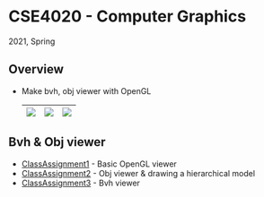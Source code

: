 #  CSE4020 - Computer Graphics

2021, Spring



##  Overview

- Make bvh, obj viewer with OpenGL

  | <img src='https://github.com/llordly/Computer-Graphics/blob/master/ClassAssignment1/1.gif?raw=true' style="zoom: 100%;" > | <img src='https://github.com/llordly/Computer-Graphics/blob/master/ClassAssignment2/2.gif?raw=true' style="zoom: 100%;" > | <img src='https://github.com/llordly/Computer-Graphics/blob/master/ClassAssignment3/3.gif?raw=true' style="zoom: 100%;" > |
  | ------------------------------------------------------------ | ------------------------------------------------------------ | ------------------------------------------------------------ |



##  Bvh & Obj viewer

- [ClassAssignment1](https://github.com/llordly/Computer-Graphics/tree/master/ClassAssignment1) - Basic OpenGL viewer
- [ClassAssignment2](https://github.com/llordly/Computer-Graphics/tree/master/ClassAssignment2) - Obj viewer & drawing a hierarchical model
- [ClassAssignment3](https://github.com/llordly/Computer-Graphics/tree/master/ClassAssignment3) - Bvh viewer
